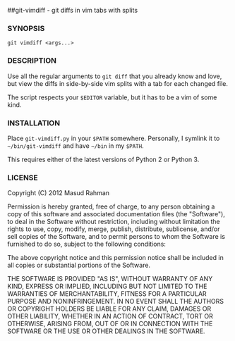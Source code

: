 ##git-vimdiff - git diffs in vim tabs with splits

### SYNOPSIS

`git vimdiff <args...>`

### DESCRIPTION

Use all the regular arguments to `git diff` that you already know and love, but
view the diffs in side-by-side vim splits with a tab for each changed file.

The script respects your `$EDITOR` variable, but it has to be a vim of some
kind.

### INSTALLATION

Place `git-vimdiff.py` in your `$PATH` somewhere. Personally, I symlink it to
`~/bin/git-vimdiff` and have `~/bin` in my `$PATH`.

This requires either of the latest versions of Python 2 or Python 3.

### LICENSE

Copyright (C) 2012 Masud Rahman

Permission is hereby granted, free of charge, to any person obtaining a copy of
this software and associated documentation files (the "Software"), to deal in
the Software without restriction, including without limitation the rights to
use, copy, modify, merge, publish, distribute, sublicense, and/or sell copies
of the Software, and to permit persons to whom the Software is furnished to do
so, subject to the following conditions:

The above copyright notice and this permission notice shall be included in all
copies or substantial portions of the Software.

THE SOFTWARE IS PROVIDED "AS IS", WITHOUT WARRANTY OF ANY KIND, EXPRESS OR
IMPLIED, INCLUDING BUT NOT LIMITED TO THE WARRANTIES OF MERCHANTABILITY,
FITNESS FOR A PARTICULAR PURPOSE AND NONINFRINGEMENT. IN NO EVENT SHALL THE
AUTHORS OR COPYRIGHT HOLDERS BE LIABLE FOR ANY CLAIM, DAMAGES OR OTHER
LIABILITY, WHETHER IN AN ACTION OF CONTRACT, TORT OR OTHERWISE, ARISING FROM,
OUT OF OR IN CONNECTION WITH THE SOFTWARE OR THE USE OR OTHER DEALINGS IN THE
SOFTWARE.

